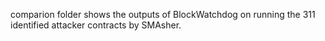 comparion folder shows the outputs of BlockWatchdog on running the 311 identified attacker contracts by SMAsher.
